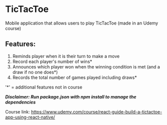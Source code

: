 # TicTacToe
<p>Mobile application that allows users to play TicTacToe (made in an Udemy course)</p>

## Features:
1. Reminds player when it is their turn to make a move
2. Record each player's number of wins*
3. Announces which player won when the winning condition is met (and a draw if no one does*)
4. Records the total number of games played including draws*

'*' = additional features not in course 

***Disclaimer: Run package.json with npm install to manage the dependencies***

Course link: https://www.udemy.com/course/react-guide-build-a-tictactoe-app-using-react-native/

